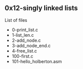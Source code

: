 ## 0x12-singly linked lists
List of files

* 0-print_list.c  
* 1-list_len.c  
* 2-add_node.c  
* 3-add_node_end.c  
* 4-free_list.c  
* 100-first.c  
* 101-hello_holberton.asm

